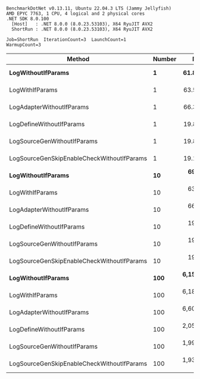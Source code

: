 ```

BenchmarkDotNet v0.13.11, Ubuntu 22.04.3 LTS (Jammy Jellyfish)
AMD EPYC 7763, 1 CPU, 4 logical and 2 physical cores
.NET SDK 8.0.100
  [Host]   : .NET 8.0.0 (8.0.23.53103), X64 RyuJIT AVX2
  ShortRun : .NET 8.0.0 (8.0.23.53103), X64 RyuJIT AVX2

Job=ShortRun  IterationCount=3  LaunchCount=1  
WarmupCount=3  

```
| Method                                     | Number | Mean        | Error        | StdDev     | Min         | Max         | Gen0   | Allocated |
|------------------------------------------- |------- |------------:|-------------:|-----------:|------------:|------------:|-------:|----------:|
| **LogWithoutIfParams**                         | **1**      |    **61.87 ns** |     **2.593 ns** |   **0.142 ns** |    **61.73 ns** |    **62.01 ns** | **0.0010** |      **88 B** |
| LogWithIfParams                            | 1      |    63.52 ns |     1.587 ns |   0.087 ns |    63.42 ns |    63.58 ns | 0.0010 |      88 B |
| LogAdapterWithoutIfParams                  | 1      |    66.34 ns |     3.159 ns |   0.173 ns |    66.14 ns |    66.47 ns | 0.0010 |      88 B |
| LogDefineWithoutIfParams                   | 1      |    19.81 ns |     0.415 ns |   0.023 ns |    19.79 ns |    19.83 ns |      - |         - |
| LogSourceGenWithoutIfParams                | 1      |    19.89 ns |     5.389 ns |   0.295 ns |    19.69 ns |    20.23 ns |      - |         - |
| LogSourceGenSkipEnableCheckWithoutIfParams | 1      |    19.11 ns |     0.090 ns |   0.005 ns |    19.11 ns |    19.12 ns |      - |         - |
| **LogWithoutIfParams**                         | **10**     |   **694.64 ns** | **1,568.347 ns** |  **85.966 ns** |   **644.87 ns** |   **793.91 ns** | **0.0105** |     **880 B** |
| LogWithIfParams                            | 10     |   636.60 ns |   103.196 ns |   5.656 ns |   630.14 ns |   640.67 ns | 0.0105 |     880 B |
| LogAdapterWithoutIfParams                  | 10     |   668.11 ns |    27.633 ns |   1.515 ns |   666.40 ns |   669.28 ns | 0.0105 |     880 B |
| LogDefineWithoutIfParams                   | 10     |   198.10 ns |     0.527 ns |   0.029 ns |   198.06 ns |   198.12 ns |      - |         - |
| LogSourceGenWithoutIfParams                | 10     |   197.47 ns |     2.232 ns |   0.122 ns |   197.35 ns |   197.59 ns |      - |         - |
| LogSourceGenSkipEnableCheckWithoutIfParams | 10     |   192.94 ns |    35.443 ns |   1.943 ns |   191.35 ns |   195.11 ns |      - |         - |
| **LogWithoutIfParams**                         | **100**    | **6,151.08 ns** |   **312.254 ns** |  **17.116 ns** | **6,139.81 ns** | **6,170.78 ns** | **0.0992** |    **8800 B** |
| LogWithIfParams                            | 100    | 6,183.53 ns |   189.515 ns |  10.388 ns | 6,172.92 ns | 6,193.68 ns | 0.0992 |    8800 B |
| LogAdapterWithoutIfParams                  | 100    | 6,601.16 ns |    77.778 ns |   4.263 ns | 6,596.76 ns | 6,605.27 ns | 0.0992 |    8800 B |
| LogDefineWithoutIfParams                   | 100    | 2,051.10 ns | 2,042.066 ns | 111.933 ns | 1,986.14 ns | 2,180.35 ns |      - |         - |
| LogSourceGenWithoutIfParams                | 100    | 1,994.60 ns |   375.488 ns |  20.582 ns | 1,979.29 ns | 2,018.00 ns |      - |         - |
| LogSourceGenSkipEnableCheckWithoutIfParams | 100    | 1,930.95 ns |   191.717 ns |  10.509 ns | 1,924.80 ns | 1,943.09 ns |      - |         - |
